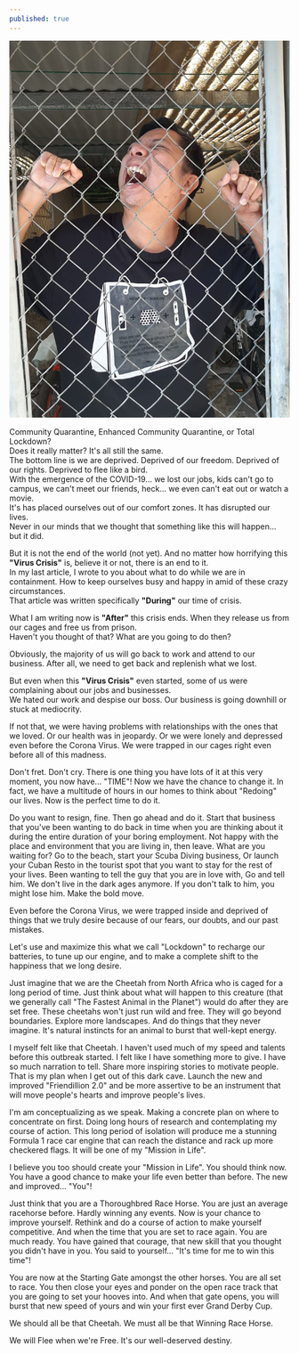```yaml
---
published: true
---
```

![Freedom](/images/Flee.jpg)

Community Quarantine, Enhanced Community Quarantine, or Total Lockdown?   
Does it really matter? It's all still the same.   
The bottom line is we are deprived. 
Deprived of our freedom. Deprived of our rights. Deprived to flee like a bird.   
With the emergence of the COVID-19... we lost our jobs, kids can't go to campus, we can't meet our friends, heck... we even can't eat out or watch a movie.   
It's has placed ourselves out of our comfort zones. 
It has disrupted our lives.   
Never in our minds that we thought that something like this will happen... but it did.

But it is not the end of the world (not yet). And no matter how horrifying this **"Virus Crisis"** is, believe it or not, there is an end to it.   
In my last article, I wrote to you about what to do while we are in containment. How to keep ourselves busy and happy in amid of these crazy circumstances.   
That article was written specifically **"During"** our time of crisis.

What I am writing now is **"After"** this crisis ends. When they release us from our cages and free us from prison.   
Haven't you thought of that? What are you going to do then?

Obviously, the majority of us will go back to work and attend to our business. 
After all, we need to get back and replenish what we lost.

But even when this **"Virus Crisis"** even started, some of us were complaining about our jobs and businesses.   
We hated our work and despise our boss. Our business is going downhill or stuck at mediocrity.

If not that, we were having problems with relationships with the ones that we loved.
Or our health was in jeopardy. Or we were lonely and depressed even before the Corona Virus.
We were trapped in our cages right even before all of this madness. 

Don't fret. Don't cry. There is one thing you have lots of it at this very moment, you now have...  "TIME"!
Now we have the chance to change it. 
In fact, we have a multitude of hours in our homes to think about "Redoing" our lives.
Now is the perfect time to do it. 

Do you want to resign, fine. Then go ahead and do it. 
Start that business that you've been wanting to do back in time when you are thinking about it during the entire duration of your boring employment.
Not happy with the place and environment that you are living in, then leave. 
What are you waiting for? Go to the beach, start your Scuba Diving business, Or launch your Cuban Resto in the tourist spot that you want to stay for the rest of your lives.
Been wanting to tell the guy that you are in love with, Go and tell him. We don't live in the dark ages anymore. 
If you don't talk to him, you might lose him. Make the bold move.

Even before the Corona Virus, we were trapped inside and deprived of things that we truly desire because of our fears, our doubts, and our past mistakes. 

Let's use and maximize this what we call "Lockdown" to recharge our batteries, to tune up our engine, and to make a complete shift to the happiness that we long desire.

Just imagine that we are the Cheetah from North Africa who is caged for a long period of time. 
Just think about what will happen to this creature (that we generally call "The Fastest Animal in the Planet") would do after they are set free.
These cheetahs won't just run wild and free. They will go beyond boundaries. Explore more landscapes. And do things that they never imagine.
It's natural instincts for an animal to burst that well-kept energy. 

I myself felt like that Cheetah. I haven't used much of my speed and talents before this outbreak started. 
I felt like I have something more to give. I have so much narration to tell. 
Share more inspiring stories to motivate people. 
That is my plan when I get out of this dark cave. 
Launch the new and improved "Friendillion 2.0" and be more assertive to be an instrument that will move people's hearts and improve people's lives.

I'm am conceptualizing as we speak. 
Making a concrete plan on where to concentrate on first. Doing long hours of research and contemplating my course of action.
This long period of isolation will produce me a stunning Formula 1 race car engine that can reach the distance and rack up more checkered flags.
It will be one of my "Mission in Life".

I believe you too should create your "Mission in Life". 
You should think now. You have a good chance to make your life even better than before. 
The new and improved... "You"!

Just think that you are a Thoroughbred Race Horse. 
You are just an average racehorse before. Hardly winning any events. 
Now is your chance to improve yourself. Rethink and do a course of action to make yourself competitive.
And when the time that you are set to race again. 
You are much ready. You have gained that courage, that new skill that you thought you didn't have in you. 
You said to yourself... "It's time for me to win this time"!

You are now at the Starting Gate amongst the other horses. You are all set to race. You then close your eyes and ponder on the open race track that you are going to set your hooves into.
And when that gate opens, you will burst that new speed of yours and win your first ever Grand Derby Cup.

We should all be that Cheetah. We must all be that Winning Race Horse.

We will Flee when we're Free. It's our well-deserved destiny.





